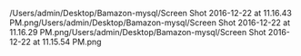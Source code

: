 /Users/admin/Desktop/Bamazon-mysql/Screen Shot 2016-12-22 at 11.16.43 PM.png/Users/admin/Desktop/Bamazon-mysql/Screen Shot 2016-12-22 at 11.16.29 PM.png/Users/admin/Desktop/Bamazon-mysql/Screen Shot 2016-12-22 at 11.15.54 PM.png
